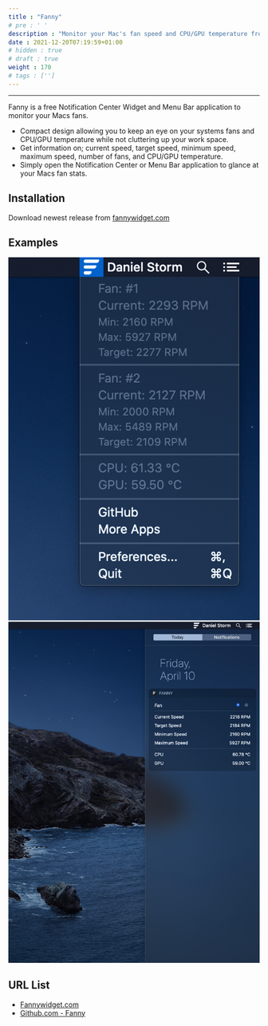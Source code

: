```yaml
---
title : "Fanny"
# pre : ' '
description : "Monitor your Mac's fan speed and CPU/GPU temperature from your Notification Center."
date : 2021-12-20T07:19:59+01:00
# hidden : true
# draft : true
weight : 170
# tags : ['']
---
```


---

Fanny is a free Notification Center Widget and Menu Bar application to monitor your Macs fans.

- Compact design allowing you to keep an eye on your systems fans and CPU/GPU temperature while not cluttering up your work space.
- Get information on; current speed, target speed, minimum speed, maximum speed, number of fans, and CPU/GPU temperature.
- Simply open the Notification Center or Menu Bar application to glance at your Macs fan stats.

## Installation

Download newest release from [fannywidget.com](https://fannywidget.com/)

## Examples

![Example](images/FannyMacOSXMenuBar.jpeg)
![Example](images/FannyMacOSXWidget.jpeg)

## URL List

- [Fannywidget.com](https://fannywidget.com/)
- [Github.com - Fanny](https://github.com/DanielStormApps/Fanny)
